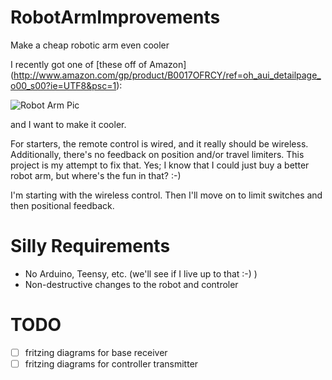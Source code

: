 RobotArmImprovements
====================

Make a cheap robotic arm even cooler

I recently got one of [these off of Amazon] (http://www.amazon.com/gp/product/B0017OFRCY/ref=oh_aui_detailpage_o00_s00?ie=UTF8&psc=1): 

![Robot Arm Pic](http://ecx.images-amazon.com/images/I/51LAkVypvAL.jpg)

and I want to make it cooler.  

For starters, the remote control is wired, and it really should be wireless.  Additionally, there's no feedback on position and/or travel limiters.  This project is my attempt to fix that.  Yes; I know that I could just buy a better robot arm, but where's the fun in that? :-)

I'm starting with the wireless control.  Then I'll move on to limit switches and then positional feedback.

Silly Requirements
==================
- No Arduino, Teensy, etc. (we'll see if I live up to that :-) )
- Non-destructive changes to the robot and controler

TODO
====

- [ ] fritzing diagrams for base receiver
- [ ] fritzing diagrams for controller transmitter
